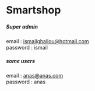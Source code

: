 # Smartshop


<h5> Super admin </h5> 

email : ismailghallou@hotmail.com<br>
password : ismail

<h5>  some users </h5> 

email : anas@anas.com<br>
password : anas

